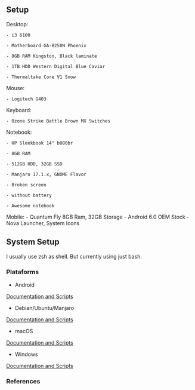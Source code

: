 ## Setup

Desktop:

    - i3 6100

    - Motherboard GA-B250N Phoenix

    - 8GB RAM Kingston, Black laminate

    - 1TB HDD Western Digital Blue Caviar

    - Thermaltake Core V1 Snow

Mouse:

    - Logitech G403

Keyboard:

    - Ozone Strike Battle Brown MX Switches

Notebook:

    - HP Sleekbook 14" b080br

    - 8GB RAM

    - 512GB HDD, 32GB SSD

    - Manjaro 17.1.x, GNOME Flavor

    - Broken screen

    - without battery

    - Awesome notebook

Mobile:
    - Quantum Fly 8GB Ram, 32GB Storage
    - Android 6.0 OEM Stock
    - Nova Launcher, System Icons

## System Setup

I usually use zsh as shell. But currently using just bash.

### Plataforms

- Android

[Documentation and Scripts](https://github.com/Eowfenth/workspace-settings/tree/master/)

- Debian/Ubuntu/Manjaro

[Documentation and Scripts](https://github.com/Eowfenth/workspace-settings/tree/master/linux)

- macOS

[Documentation and Scripts](https://github.com/Eowfenth/workspace-settings/tree/master/)

- Windows

[Documentation and Scripts](https://github.com/Eowfenth/workspace-settings/tree/master/)

### References